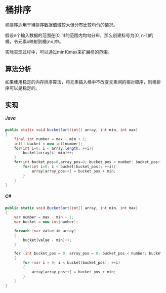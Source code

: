 # 桶排序

桶排序适用于待排序数据值域较大但分布比较均匀的情况。

假设n个输入数据的范围在[0, 1)的范围内均匀分布，那么创建标号为[0, n-1]的桶，令元素x映射到桶⌊nx⌋中。

实际实现过程中，可以通过min和max来扩展桶的范围。

## 算法分析

如果使用稳定的内存排序算法，将元素插入桶中不改变元素间的相对顺序，则桶排序可以是稳定的。

## 实现

##### Java

``` Java
public static void bucketSort(int[] array, int min, int max)
{
    final int number = max - min + 1;
    int[] bucket = new int[number];
    for(int i=0; i < array.length; ++i){
        bucket[array[i]-min]++;
    }
    for(int bucket_pos=0,array_pos=0; bucket_pos < number; bucket_pos++){
        for(int i=0; i < bucket[bucket_pos]; ++i){
            array[array_pos++] = bucket_pos + min;
        }
    }
}
```

##### C#
``` C#
public static void BucketSort(int[] array, int min, int max)
{
    var number = max - min + 1;
    var bucket = new int[number];

    foreach (var value in array)
    {
        bucket[value - min]++;
    }

    for (int bucket_pos = 0, array_pos = 0; bucket_pos < number; bucket_pos++)
    {
        for (var i = 0; i < bucket[bucket_pos]; ++i)
        {
            array[array_pos++] = bucket_pos + min;
        }
    }
}
```